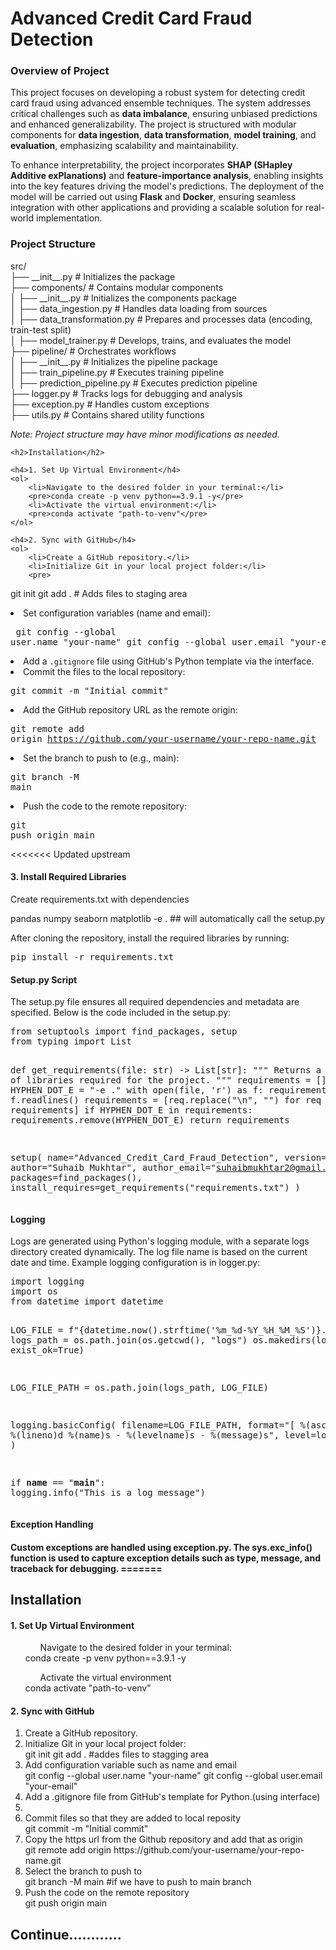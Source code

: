 <!DOCTYPE html>
<html>
<body>
    <h1>Advanced Credit Card Fraud Detection</h1>
    <h3>Overview of Project</h3>
    <p>
        This project focuses on developing a robust system for detecting credit card fraud using advanced ensemble techniques. 
        The system addresses critical challenges such as <strong>data imbalance</strong>, ensuring unbiased predictions and enhanced generalizability. 
        The project is structured with modular components for <strong>data ingestion</strong>, <strong>data transformation</strong>, 
        <strong>model training</strong>, and <strong>evaluation</strong>, emphasizing scalability and maintainability.
    </p>
    <p>
        To enhance interpretability, the project incorporates <strong>SHAP (SHapley Additive exPlanations)</strong> and 
        <strong>feature-importance analysis</strong>, enabling insights into the key features driving the model's predictions. 
        The deployment of the model will be carried out using <strong>Flask</strong> and <strong>Docker</strong>, ensuring seamless integration 
        with other applications and providing a scalable solution for real-world implementation.
    </p>

<h3>Project Structure</h3>
src/<br>
├── __init__.py              # Initializes the package<br>
├── components/              # Contains modular components<br>
│   ├── __init__.py          # Initializes the components package<br>
│   ├── data_ingestion.py    # Handles data loading from sources<br>
│   ├── data_transformation.py # Prepares and processes data (encoding, train-test split)<br>
│   ├── model_trainer.py     # Develops, trains, and evaluates the model<br>
├── pipeline/                # Orchestrates workflows<br>
│   ├── __init__.py          # Initializes the pipeline package<br>
│   ├── train_pipeline.py    # Executes training pipeline<br>
│   ├── prediction_pipeline.py # Executes prediction pipeline<br>
├── logger.py                # Tracks logs for debugging and analysis<br>
├── exception.py             # Handles custom exceptions<br>
├── utils.py                 # Contains shared utility functions<br>
    </pre>
    <p><em>Note: Project structure may have minor modifications as needed.</em></p>

    <h2>Installation</h2>

    <h4>1. Set Up Virtual Environment</h4>
    <ol>
        <li>Navigate to the desired folder in your terminal:</li>
        <pre>conda create -p venv python==3.9.1 -y</pre>
        <li>Activate the virtual environment:</li>
        <pre>conda activate "path-to-venv"</pre>
    </ol>

    <h4>2. Sync with GitHub</h4>
    <ol>
        <li>Create a GitHub repository.</li>
        <li>Initialize Git in your local project folder:</li>
        <pre>
git init
git add .  # Adds files to staging area
        </pre>
        <li>Set configuration variables (name and email):</li>
        <pre>
git config --global user.name "your-name"
git config --global user.email "your-email"
        </pre>
        <li>Add a <code>.gitignore</code> file using GitHub's Python template via the interface.</li>
        <li>Commit the files to the local repository:</li>
        <pre>git commit -m "Initial commit"</pre>
        <li>Add the GitHub repository URL as the remote origin:</li>
        <pre>git remote add origin https://github.com/your-username/your-repo-name.git</pre>
        <li>Set the branch to push to (e.g., main):</li>
        <pre>git branch -M main</pre>
        <li>Push the code to the remote repository:</li>
        <pre>git push origin main</pre>
    </ol>

<<<<<<< Updated upstream
<h4>3. Install Required Libraries</h4>
<p>Create requirements.txt with dependencies</p>
pandas
numpy
seaborn
matplotlib
-e .  ## will automatically call the setup.py
<p>After cloning the repository, install the required libraries by running:</p>
    <pre>pip install -r requirements.txt</pre>
<h4>Setup.py Script</h4>
The setup.py file ensures all required dependencies and metadata are specified. Below is the code included in the setup.py:<br>
<pre>
from setuptools import find_packages, setup
from typing import List

def get_requirements(file: str) -> List[str]:
    """
    Returns a list of libraries required for the project.
    """
    requirements = []
    HYPHEN_DOT_E = "-e ."
    with open(file, 'r') as f:
        requirements = f.readlines()
        requirements = [req.replace("\n", "") for req in requirements]
        if HYPHEN_DOT_E in requirements:
            requirements.remove(HYPHEN_DOT_E)
    return requirements

setup(
    name="Advanced_Credit_Card_Fraud_Detection",
    version="1.0",
    author="Suhaib Mukhtar",
    author_email="suhaibmukhtar2@gmail.com",
    packages=find_packages(),
    install_requires=get_requirements("requirements.txt")
)
</pre>
<h4>Logging</h4>
Logs are generated using Python's logging module, with a separate logs directory created dynamically. The log file name is based on the current date and time. Example logging configuration is in logger.py:<br>
<pre>
import logging
import os
from datetime import datetime

LOG_FILE = f"{datetime.now().strftime('%m_%d-%Y_%H_%M_%S')}.log"
logs_path = os.path.join(os.getcwd(), "logs")
os.makedirs(logs_path, exist_ok=True)

LOG_FILE_PATH = os.path.join(logs_path, LOG_FILE)

logging.basicConfig(
    filename=LOG_FILE_PATH, 
    format="[ %(asctime)s ] %(lineno)d %(name)s - %(levelname)s - %(message)s",
    level=logging.INFO,
)

if __name__ == "__main__":
    logging.info("This is a log message")
</pre>

<h4>Exception Handling<h4>
Custom exceptions are handled using exception.py. The sys.exc_info() function is used to capture exception details such as type, message, and traceback for debugging.
=======
<h2>Installation</h1>
<h4>1. Set Up Virtual Environment</h4>
<ol>
    <ul>Navigate to the desired folder in your terminal:</ul>
    conda create -p venv python==3.9.1 -y
    <ul>Activate the virtual environment</ul>
    conda activate "path-to-venv"
</ol>
<h4>2. Sync with GitHub</h4>
<ol>
    <li>Create a GitHub repository.</li>
    <li>Initialize Git in your local project folder:</li>
        git init
        git add . #addes files to stagging area
    <li>Add configuration variable such as name and email</li>
        git config --global user.name "your-name"
        git config --global user.email "your-email"
    <li>Add a .gitignore file from GitHub's template for Python.(using interface)<li>
    <li>Commit files so that they are added to local reposity</li>
        git commit -m "Initial commit"
    <li>Copy the https url from the Github repository and add that as origin</li>
        git remote add origin https://github.com/your-username/your-repo-name.git
    <li>Select the branch to push to</li>
        git branch -M main #if we have to push to main branch
    <li>Push the code on the remote repository</li>
        git push origin main
</ol>
<h2> Continue............</h2>
</body>
</html>
